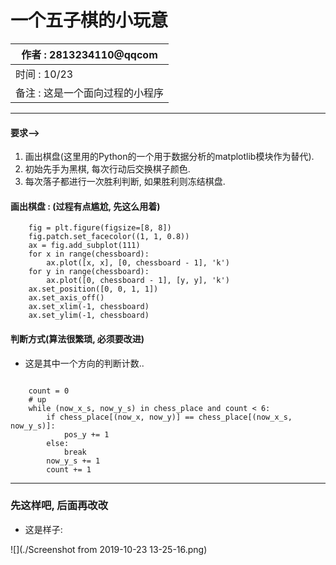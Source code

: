 # 一个五子棋的小玩意

| 作者 : 2813234110@qqcom |
| --- |
| 时间 : 10/23 |
| 备注 : 这是一个面向过程的小程序 |

---

#### 要求-->

1. 画出棋盘(这里用的Python的一个用于数据分析的matplotlib模块作为替代).
2. 初始先手为黑棋, 每次行动后交换棋子颜色.
3. 每次落子都进行一次胜利判断, 如果胜利则冻结棋盘.

#### 画出棋盘 : (过程有点尴尬, 先这么用着)
    
```
    fig = plt.figure(figsize=[8, 8])
    fig.patch.set_facecolor((1, 1, 0.8))
    ax = fig.add_subplot(111)
    for x in range(chessboard):
        ax.plot([x, x], [0, chessboard - 1], 'k')
    for y in range(chessboard):
        ax.plot([0, chessboard - 1], [y, y], 'k')
    ax.set_position([0, 0, 1, 1])
    ax.set_axis_off()
    ax.set_xlim(-1, chessboard)
    ax.set_ylim(-1, chessboard)
```

#### 判断方式(算法很繁琐, 必须要改进)

* 这是其中一个方向的判断计数..

```

    count = 0
    # up
    while (now_x_s, now_y_s) in chess_place and count < 6:
        if chess_place[(now_x, now_y)] == chess_place[(now_x_s, now_y_s)]:
            pos_y += 1
        else:
            break
        now_y_s += 1
        count += 1

```

---
### 先这样吧, 后面再改改
* 这是样子:

![](./Screenshot from 2019-10-23 13-25-16.png)
